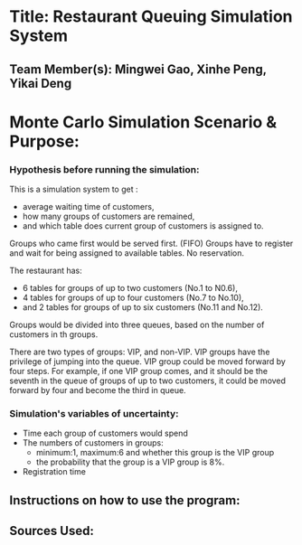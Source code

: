 # Title: Restaurant Queuing Simulation System

## Team Member(s): Mingwei Gao, Xinhe Peng, Yikai Deng

# Monte Carlo Simulation Scenario & Purpose:

### Hypothesis before running the simulation:

This is a simulation system to get :
- average waiting time of customers, 
- how many groups of customers are remained,
- and which table does current group of customers is assigned to.

Groups who came first would be served first. (FIFO)
Groups have to register and wait for being assigned to available tables.
No reservation.

The restaurant has:
- 6 tables for groups of up to two customers (No.1 to N0.6), 
- 4 tables for groups of up to four customers (No.7 to No.10), 
- and 2 tables for groups of up to six customers (No.11 and No.12).

Groups would be divided into three queues, based on the number of customers in th groups.

There are two types of groups: VIP, and non-VIP.
VIP groups have the privilege of jumping into the queue. VIP group could be moved forward by four steps.
For example, if one VIP group comes, and it should be the seventh in the queue of groups of up to two customers, it could be moved forward by four and become the third in queue. 


### Simulation's variables of uncertainty:

- Time each group of customers would spend
- The numbers of customers in groups:
  - minimum:1, maximum:6
  and whether this group is the VIP group
  - the probability that the group is a VIP group is 8%.
- Registration time

## Instructions on how to use the program:


## Sources Used:


